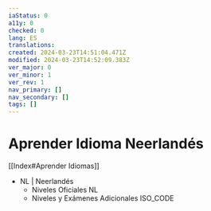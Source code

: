 ```yaml
---
iaStatus: 0
a11y: 0
checked: 0
lang: ES
translations: 
created: 2024-03-23T14:51:04.471Z
modified: 2024-03-23T14:52:09.383Z
ver_major: 0
ver_minor: 1
ver_rev: 1
nav_primary: []
nav_secondary: []
tags: []
---
```

# Aprender Idioma Neerlandés

[[Index#Aprender Idiomas]]

* NL | Neerlandés
	* Niveles Oficiales NL
	* Niveles y Exámenes Adicionales ISO_CODE
